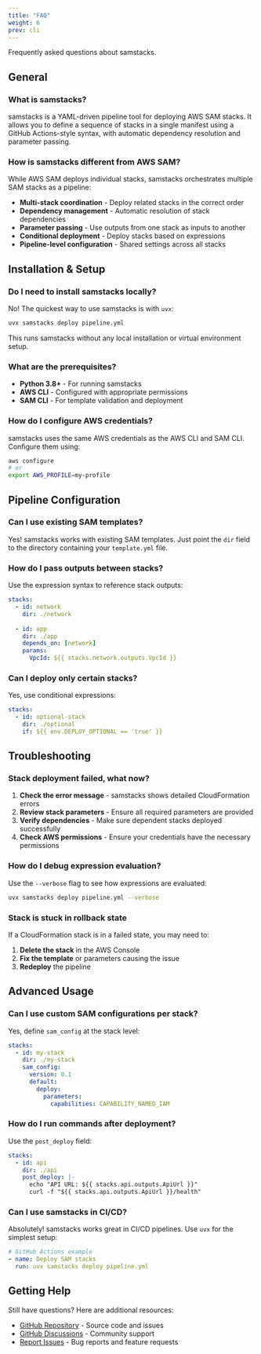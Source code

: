 ```yaml
---
title: "FAQ"
weight: 6
prev: cli
---
```


Frequently asked questions about samstacks.

## General

### What is samstacks?

samstacks is a YAML-driven pipeline tool for deploying AWS SAM stacks. It allows you to define a sequence of stacks in a single manifest using a GitHub Actions-style syntax, with automatic dependency resolution and parameter passing.

### How is samstacks different from AWS SAM?

While AWS SAM deploys individual stacks, samstacks orchestrates multiple SAM stacks as a pipeline:

- **Multi-stack coordination** - Deploy related stacks in the correct order
- **Dependency management** - Automatic resolution of stack dependencies  
- **Parameter passing** - Use outputs from one stack as inputs to another
- **Conditional deployment** - Deploy stacks based on expressions
- **Pipeline-level configuration** - Shared settings across all stacks

## Installation & Setup

### Do I need to install samstacks locally?

No! The quickest way to use samstacks is with `uvx`:

```bash
uvx samstacks deploy pipeline.yml
```

This runs samstacks without any local installation or virtual environment setup.

### What are the prerequisites?

- **Python 3.8+** - For running samstacks
- **AWS CLI** - Configured with appropriate permissions
- **SAM CLI** - For template validation and deployment

### How do I configure AWS credentials?

samstacks uses the same AWS credentials as the AWS CLI and SAM CLI. Configure them using:

```bash
aws configure
# or
export AWS_PROFILE=my-profile
```

## Pipeline Configuration

### Can I use existing SAM templates?

Yes! samstacks works with existing SAM templates. Just point the `dir` field to the directory containing your `template.yml` file.

### How do I pass outputs between stacks?

Use the expression syntax to reference stack outputs:

```yaml
stacks:
  - id: network
    dir: ./network
    
  - id: app
    dir: ./app
    depends_on: [network]
    params:
      VpcId: ${{ stacks.network.outputs.VpcId }}
```

### Can I deploy only certain stacks?

Yes, use conditional expressions:

```yaml
stacks:
  - id: optional-stack
    dir: ./optional
    if: ${{ env.DEPLOY_OPTIONAL == 'true' }}
```

## Troubleshooting

### Stack deployment failed, what now?

1. **Check the error message** - samstacks shows detailed CloudFormation errors
2. **Review stack parameters** - Ensure all required parameters are provided
3. **Verify dependencies** - Make sure dependent stacks deployed successfully
4. **Check AWS permissions** - Ensure your credentials have the necessary permissions

### How do I debug expression evaluation?

Use the `--verbose` flag to see how expressions are evaluated:

```bash
uvx samstacks deploy pipeline.yml --verbose
```

### Stack is stuck in rollback state

If a CloudFormation stack is in a failed state, you may need to:

1. **Delete the stack** in the AWS Console
2. **Fix the template** or parameters causing the issue
3. **Redeploy** the pipeline

## Advanced Usage

### Can I use custom SAM configurations per stack?

Yes, define `sam_config` at the stack level:

```yaml
stacks:
  - id: my-stack
    dir: ./my-stack
    sam_config:
      version: 0.1
      default:
        deploy:
          parameters:
            capabilities: CAPABILITY_NAMED_IAM
```

### How do I run commands after deployment?

Use the `post_deploy` field:

```yaml
stacks:
  - id: api
    dir: ./api
    post_deploy: |-
      echo "API URL: ${{ stacks.api.outputs.ApiUrl }}"
      curl -f "${{ stacks.api.outputs.ApiUrl }}/health"
```

### Can I use samstacks in CI/CD?

Absolutely! samstacks works great in CI/CD pipelines. Use `uvx` for the simplest setup:

```yaml
# GitHub Actions example
- name: Deploy SAM stacks
  run: uvx samstacks deploy pipeline.yml
```

## Getting Help

Still have questions? Here are additional resources:

- [GitHub Repository](https://github.com/dev7a/samstacks) - Source code and issues
- [GitHub Discussions](https://github.com/dev7a/samstacks/discussions) - Community support
- [Report Issues](https://github.com/dev7a/samstacks/issues) - Bug reports and feature requests

